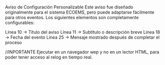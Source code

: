 Aviso de Configuración Personalizable
Este aviso fue diseñado originalmente para el sistema ECOEMS, pero puede adaptarse fácilmente para otros eventos. Los siguientes elementos son completamente configurables:

Línea 10 → Título del aviso
Línea 11 → Subtítulo o descripción breve
Línea 18 → Fecha del evento
Línea 25 → Mensaje mostrado después de completar el proceso

//INPORTANTE Ejecutar en un navegador wep y no en un lector HTML, para poder tener acceso al relog en tiempo real.
